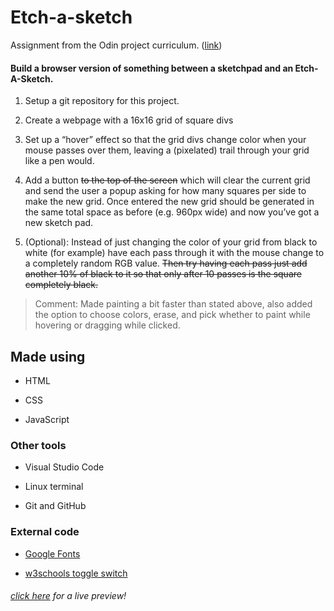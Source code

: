 # Etch-a-sketch
Assignment from the Odin project curriculum. ([link](https://www.theodinproject.com/courses/foundations/lessons/etch-a-sketch-project))

#### Build a browser version of something between a sketchpad and an Etch-A-Sketch.

1. Setup a git repository for this project.

2. Create a webpage with a 16x16 grid of square divs

3. Set up a “hover” effect so that the grid divs change color when your mouse passes over them, leaving a (pixelated) trail through your grid like a pen would.

4. Add a button ~~to the top of the screen~~ which will clear the current grid and send the user a popup asking for how many squares per side to make the new grid. Once entered the new grid should be generated in the same total space as before (e.g. 960px wide) and now you’ve got a new sketch pad. 

5. (Optional): Instead of just changing the color of your grid from black to white (for example) have each pass through it with the mouse change to a completely random RGB value. ~~Then try having each pass just add another 10% of black to it so that only after 10 passes is the square completely black.~~

>Comment: Made painting a bit faster than stated above, also added the option to choose colors, erase, and pick whether to paint while hovering or dragging while clicked.


## Made using

- HTML

- CSS

- JavaScript

### Other tools

- Visual Studio Code

- Linux terminal

- Git and GitHub

### External code

- [Google Fonts](https://fonts.google.com/)

- [w3schools toggle switch](https://www.w3schools.com/howto/howto_css_switch.asp)

###### [click here](https://htmlpreview.github.io/?https://github.com/Hrexandro/etch-a-sketch/blob/main/etch-a-sketch.html) for a live preview!
